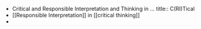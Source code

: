 - Critical and Responsible Interpretation and Thinking in ...
  title:: C(RI)Tical
- [[Responsible Interpretation]] in [[critical thinking]]
-